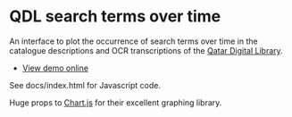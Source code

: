 # QDL search terms over time
An interface to plot the occurrence of search terms over time in the catalogue descriptions and OCR transcriptions of the [Qatar Digital Library](https://www.qdl.qa/en).

- [View demo online](https://cogapplabs.github.io/QDL_ngrams/)

See docs/index.html for Javascript code.

Huge props to [Chart.js](https://www.chartjs.org/) for their excellent graphing library.
